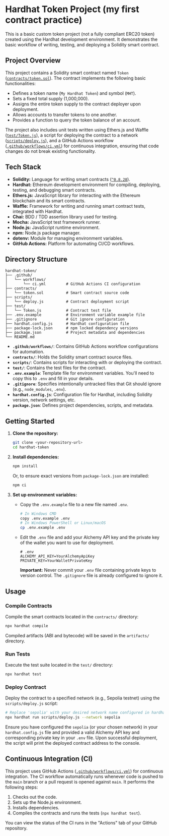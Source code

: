# Hardhat Token Project (my first contract practice)

This is a basic custom token project (not a fully compliant ERC20 token) created using the Hardhat development environment. It demonstrates the basic workflow of writing, testing, and deploying a Solidity smart contract.

## Project Overview

This project contains a Solidity smart contract named `Token` ([`contracts/token.sol`](contracts/token.sol)). The contract implements the following basic functionalities:

*   Defines a token name (`My Hardhat Token`) and symbol (`MHT`).
*   Sets a fixed total supply (1,000,000).
*   Assigns the entire token supply to the contract deployer upon deployment.
*   Allows accounts to transfer tokens to one another.
*   Provides a function to query the token balance of an account.

The project also includes unit tests written using Ethers.js and Waffle ([`test/Token.js`](test/Token.js)), a script for deploying the contract to a network ([`scripts/deploy.js`](scripts/deploy.js)), and a GitHub Actions workflow ([`.github/workflows/ci.yml`](.github/workflows/ci.yml)) for continuous integration, ensuring that code changes do not break existing functionality.

## Tech Stack

*   **Solidity:** Language for writing smart contracts ([`^0.8.28`](contracts/token.sol)).
*   **Hardhat:** Ethereum development environment for compiling, deploying, testing, and debugging smart contracts.
*   **Ethers.js:** JavaScript library for interacting with the Ethereum blockchain and its smart contracts.
*   **Waffle:** Framework for writing and running smart contract tests, integrated with Hardhat.
*   **Chai:** BDD / TDD assertion library used for testing.
*   **Mocha:** JavaScript test framework runner.
*   **Node.js:** JavaScript runtime environment.
*   **npm:** Node.js package manager.
*   **dotenv:** Module for managing environment variables.
*   **GitHub Actions:** Platform for automating CI/CD workflows.

## Directory Structure

```
hardhat-token/
├── .github/
│   └── workflows/
│       └── ci.yml         # GitHub Actions CI configuration
├── contracts/
│   └── token.sol          # Smart contract source code
├── scripts/
│   └── deploy.js          # Contract deployment script
├── test/
│   └── Token.js           # Contract test file
├── .env.example           # Environment variable example file
├── .gitignore             # Git ignore configuration
├── hardhat.config.js      # Hardhat configuration file
├── package-lock.json      # npm locked dependency versions
├── package.json           # Project metadata and dependencies
└── README.md              
```

*   **`.github/workflows/`**: Contains GitHub Actions workflow configurations for automation.
*   **`contracts/`**: Holds the Solidity smart contract source files.
*   **`scripts/`**: Contains scripts for interacting with or deploying the contract.
*   **`test/`**: Contains the test files for the contract.
*   **`.env.example`**: Template file for environment variables. You'll need to copy this to `.env` and fill in your details.
*   **`.gitignore`**: Specifies intentionally untracked files that Git should ignore (e.g., `node_modules`, `.env`).
*   **`hardhat.config.js`**: Configuration file for Hardhat, including Solidity version, network settings, etc.
*   **`package.json`**: Defines project dependencies, scripts, and metadata.

## Getting Started

1.  **Clone the repository:**
    ```bash
    git clone <your-repository-url>
    cd hardhat-token
    ```

2.  **Install dependencies:**
    ```bash
    npm install
    ```
    Or, to ensure exact versions from `package-lock.json` are installed:
    ```bash
    npm ci
    ```

3.  **Set up environment variables:**
    *   Copy the `.env.example` file to a new file named `.env`.
        ```bash
        # In Windows CMD
        copy .env.example .env
        # In Windows PowerShell or Linux/macOS
        cp .env.example .env
        ```
    *   Edit the `.env` file and add your Alchemy API key and the private key of the wallet you want to use for deployment.
        ```
        # .env
        ALCHEMY_API_KEY=YourAlchemyApiKey
        PRIVATE_KEY=YourWalletPrivateKey
        ```
        **Important:** Never commit your `.env` file containing private keys to version control. The `.gitignore` file is already configured to ignore it.

## Usage

### Compile Contracts

Compile the smart contracts located in the `contracts/` directory:

```bash
npx hardhat compile
```

Compiled artifacts (ABI and bytecode) will be saved in the `artifacts/` directory.

### Run Tests

Execute the test suite located in the `test/` directory:

```bash
npx hardhat test
```

### Deploy Contract

Deploy the contract to a specified network (e.g., Sepolia testnet) using the `scripts/deploy.js` script:

```bash
# Replace 'sepolia' with your desired network name configured in hardhat.config.js
npx hardhat run scripts/deploy.js --network sepolia
```

Ensure you have configured the `sepolia` (or your chosen network) in your `hardhat.config.js` file and provided a valid Alchemy API key and corresponding private key in your `.env` file. Upon successful deployment, the script will print the deployed contract address to the console.

## Continuous Integration (CI)

This project uses GitHub Actions ([`.github/workflows/ci.yml`](.github/workflows/ci.yml)) for continuous integration. The CI workflow automatically runs whenever code is pushed to the `main` branch or a pull request is opened against `main`. It performs the following steps:

1.  Checks out the code.
2.  Sets up the Node.js environment.
3.  Installs dependencies.
4.  Compiles the contracts and runs the tests (`npx hardhat test`).

You can view the status of the CI runs in the "Actions" tab of your GitHub repository.